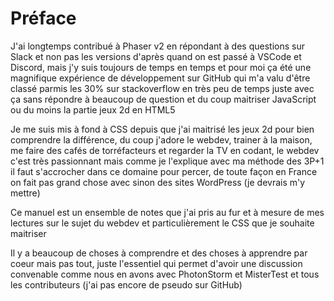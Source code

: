 # Préface

J'ai longtemps contribué à Phaser v2 en répondant à des questions sur Slack et non pas les versions d'après quand on est passé à VSCode et Discord, mais j'y suis toujours de temps en temps et pour moi ça été une magnifique expérience de développement sur GitHub qui m'a valu d'être classé parmis les 30% sur stackoverflow en très peu de temps juste avec ça sans répondre à beaucoup de question et du coup maitriser JavaScript ou du moins la partie jeux 2d en HTML5

Je me suis mis à fond à CSS depuis que j'ai maitrisé les jeux 2d pour bien comprendre la différence, du coup j'adore le webdev, trainer à la maison, me faire des cafés de torréfacteurs et regarder la TV en codant, le webdev c'est très passionnant mais comme je l'explique avec ma méthode des 3P+1 il faut s'accrocher dans ce domaine pour percer, de toute façon en France on fait pas grand chose avec sinon des sites WordPress (je devrais m'y mettre)

Ce manuel est un ensemble de notes que j'ai pris au fur et à mesure de mes lectures sur le sujet du webdev et particulièrement le CSS que je souhaite maitriser

Il y a beaucoup de choses à comprendre et des choses à apprendre par coeur mais pas tout, juste l'essentiel qui permet d'avoir une discussion convenable comme nous en avons avec PhotonStorm et MisterTest et tous les contributeurs (j'ai pas encore de pseudo sur GitHub)

